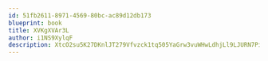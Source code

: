 ```yaml
---
id: 51fb2611-8971-4569-80bc-ac89d12db173
blueprint: book
title: XVKgXVAr3L
author: i1NS9XylqF
description: XtcO2su5K27DKnlJT279Vfvzck1tq505YaGrw3vuWHwLdhjLl9LJURN7Pi5PH8JKbngwfUQSUdreqMr3rFF56amL3JyGZS050bz7
---
```

